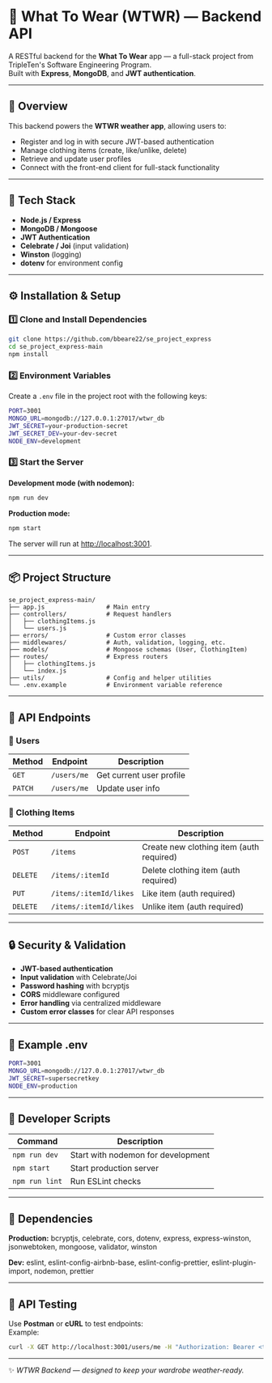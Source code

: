 # 👕 What To Wear (WTWR) — Backend API

A RESTful backend for the **What To Wear** app — a full-stack project from TripleTen's Software Engineering Program.  
Built with **Express**, **MongoDB**, and **JWT authentication**.

---

## 🚀 Overview

This backend powers the **WTWR weather app**, allowing users to:
- Register and log in with secure JWT-based authentication  
- Manage clothing items (create, like/unlike, delete)  
- Retrieve and update user profiles  
- Connect with the front-end client for full-stack functionality

---

## 🧰 Tech Stack

- **Node.js / Express**
- **MongoDB / Mongoose**
- **JWT Authentication**
- **Celebrate / Joi** (input validation)
- **Winston** (logging)
- **dotenv** for environment config

---

## ⚙️ Installation & Setup

### 1️⃣ Clone and Install Dependencies

```bash
git clone https://github.com/bbeare22/se_project_express
cd se_project_express-main
npm install
```

### 2️⃣ Environment Variables

Create a `.env` file in the project root with the following keys:

```bash
PORT=3001
MONGO_URL=mongodb://127.0.0.1:27017/wtwr_db
JWT_SECRET=your-production-secret
JWT_SECRET_DEV=your-dev-secret
NODE_ENV=development
```

### 3️⃣ Start the Server

**Development mode (with nodemon):**
```bash
npm run dev
```

**Production mode:**
```bash
npm start
```

The server will run at [http://localhost:3001](http://localhost:3001).

---

## 📦 Project Structure

```
se_project_express-main/
├── app.js                 # Main entry
├── controllers/           # Request handlers
│   ├── clothingItems.js
│   └── users.js
├── errors/                # Custom error classes
├── middlewares/           # Auth, validation, logging, etc.
├── models/                # Mongoose schemas (User, ClothingItem)
├── routes/                # Express routers
│   ├── clothingItems.js
│   └── index.js
├── utils/                 # Config and helper utilities
└── .env.example           # Environment variable reference
```

---

## 🔑 API Endpoints

### 👤 Users
| Method | Endpoint | Description |
|---------|-----------|-------------|
| `GET` | `/users/me` | Get current user profile |
| `PATCH` | `/users/me` | Update user info |

### 👕 Clothing Items
| Method | Endpoint | Description |
|---------|-----------|-------------|
| `POST` | `/items` | Create new clothing item (auth required) |
| `DELETE` | `/items/:itemId` | Delete clothing item (auth required) |
| `PUT` | `/items/:itemId/likes` | Like item (auth required) |
| `DELETE` | `/items/:itemId/likes` | Unlike item (auth required) |

---

## 🔒 Security & Validation

- **JWT-based authentication**
- **Input validation** with Celebrate/Joi
- **Password hashing** with bcryptjs
- **CORS** middleware configured
- **Error handling** via centralized middleware
- **Custom error classes** for clear API responses

---

## 🧾 Example .env

```bash
PORT=3001
MONGO_URL=mongodb://127.0.0.1:27017/wtwr_db
JWT_SECRET=supersecretkey
NODE_ENV=production
```

---

## 🧠 Developer Scripts

| Command | Description |
|----------|-------------|
| `npm run dev` | Start with nodemon for development |
| `npm start` | Start production server |
| `npm run lint` | Run ESLint checks |

---

## 🧩 Dependencies

**Production:**
bcryptjs, celebrate, cors, dotenv, express, express-winston, jsonwebtoken, mongoose, validator, winston

**Dev:**
eslint, eslint-config-airbnb-base, eslint-config-prettier, eslint-plugin-import, nodemon, prettier

---

## 🧪 API Testing

Use **Postman** or **cURL** to test endpoints:  
Example:
```bash
curl -X GET http://localhost:3001/users/me -H "Authorization: Bearer <token>"
```

---

✨ *WTWR Backend — designed to keep your wardrobe weather-ready.*
